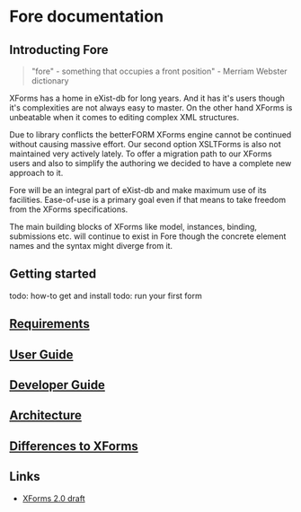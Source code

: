 # Fore documentation

## Introducting Fore

 > "fore" - something that occupies a front position" - Merriam Webster dictionary

XForms has a home in eXist-db for long years. And it has it's users though it's complexities are not always easy to
 master. On the other hand XForms is unbeatable when it comes to editing complex XML structures. 

Due to library conflicts the betterFORM XForms engine cannot be continued without causing massive effort. Our second
 option XSLTForms is also not maintained very actively lately. To offer a migration path to our XForms users and also
  to simplify the authoring we decided to have a complete new approach to it.

Fore will be an integral part of eXist-db and make maximum use of its facilities. Ease-of-use is a primary goal even
 if that means to take freedom from the XForms specifications. 

The main building blocks of XForms like model, instances, binding, submissions etc. will continue to exist in Fore though
the concrete element names and the syntax might diverge from it.  

## Getting started

todo: how-to get and install
todo: run your first form

## [Requirements](requirements.md)

## [User Guide](userguide.md)

## [Developer Guide](devguide.md)

## [Architecture](architecture.md)

## [Differences to XForms](differences.md)

## Links

* [XForms 2.0 draft](https://www.w3.org/TR/xforms20/)